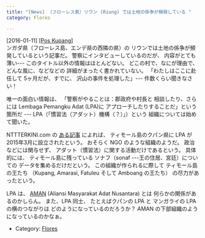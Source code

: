 ```yaml
---
title: "[News] （フローレス島）リウン (Riung) では土地の係争が頻発している "
category: Flores

---
```


[2016-01-11] [[Pos Kupang]](http://bit.ly/1mOMyir)  
ンガダ県（フローレス島、エンデ県の西隣の県）の
リウンでは土地の係争が頻発しているという記事だ。
警察にインタビューしているのだが、
内容がとても薄い---
このタイトル以外の情報はほとんどない。
どこの村で、なにが理由で、どんな風に、などなどの
詳細がまったく書かれていない。
「わたしはここに赴任して
5ヶ月だが、すでに、
沢山の事件を処理した」---
件数くらい聞きなさい！

 唯一の面白い情報は、
「警察がやることは：郡政府や村長と
相談したり、さらには Lembaga Pemangku Adat (LPA)に
アプローチしたりすることだ」という箇所だ ---
LPA（「慣習法（アダット）機構（？）」）という
組織については始めて聞いた。

<!--more-->

 NTTTERKINI.com の
[ある記事](http://www.nttterkini.com/kupang-bentuk-lembaga-pemangku-adat/) によれば、
ティモール島のクパン県に LPA が
2015年3月に設立されたという。
おそらく NGO のような組織のようだ。
政治などには関与せず、
アダット（慣習法）に関する活動だけであるという。
具体的には、
ティモール島に残っている
ソナフ（sonaf ---王の住居、宮廷）についての
データを集めるだけだという。
この組織が作られるに際して
ティモール島の王たち
（Kupang, Amarasi, Fatuleu そして Amboang の王たち）
の尽力があったという。

 LPA は、
[AMAN](http://www.aman.or.id)
(Aliansi Masyarakat Adat Nusantara) とは
何らかの関係があるのかしらん。
また、LPA 同士、
たとえばクパンの LPA と
マンガライの LPA の横のつながりは
どのようになっているのだろうか？
AMAN の下部組織のようになっているのかなぁ。

- Category: [Flores](/categories.html#Flores)

